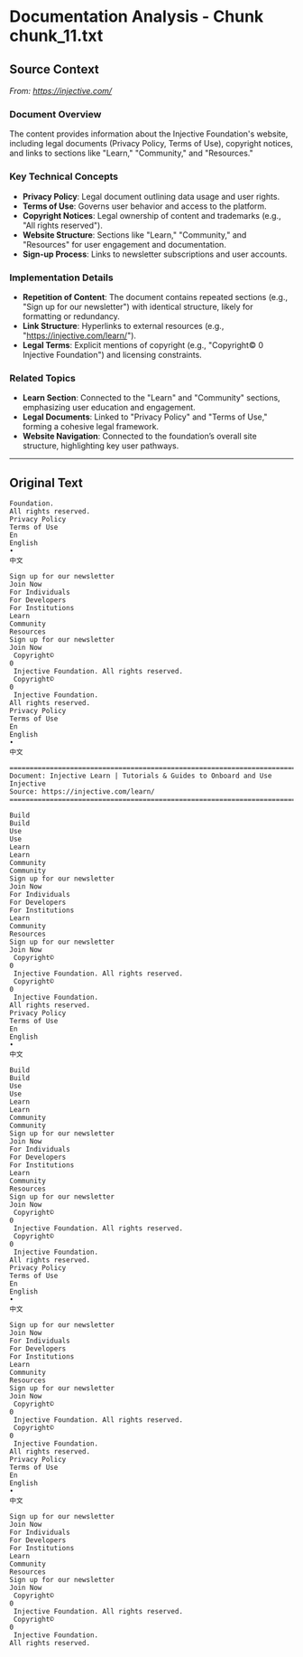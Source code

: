 # Documentation Analysis - Chunk chunk_11.txt

## Source Context
*From: https://injective.com/*

### Document Overview  
The content provides information about the Injective Foundation's website, including legal documents (Privacy Policy, Terms of Use), copyright notices, and links to sections like "Learn," "Community," and "Resources."  

### Key Technical Concepts  
- **Privacy Policy**: Legal document outlining data usage and user rights.  
- **Terms of Use**: Governs user behavior and access to the platform.  
- **Copyright Notices**: Legal ownership of content and trademarks (e.g., "All rights reserved").  
- **Website Structure**: Sections like "Learn," "Community," and "Resources" for user engagement and documentation.  
- **Sign-up Process**: Links to newsletter subscriptions and user accounts.  

### Implementation Details  
- **Repetition of Content**: The document contains repeated sections (e.g., "Sign up for our newsletter") with identical structure, likely for formatting or redundancy.  
- **Link Structure**: Hyperlinks to external resources (e.g., "https://injective.com/learn/").  
- **Legal Terms**: Explicit mentions of copyright (e.g., "Copyright© 0 Injective Foundation") and licensing constraints.  

### Related Topics  
- **Learn Section**: Connected to the "Learn" and "Community" sections, emphasizing user education and engagement.  
- **Legal Documents**: Linked to "Privacy Policy" and "Terms of Use," forming a cohesive legal framework.  
- **Website Navigation**: Connected to the foundation’s overall site structure, highlighting key user pathways.

---

## Original Text
```
Foundation. 
All rights reserved.
Privacy Policy
Terms of Use
En
English 
•
中文 

Sign up for our newsletter
Join Now
For Individuals
For Developers
For Institutions
Learn
Community
Resources
Sign up for our newsletter
Join Now
 Copyright© 
0
 Injective Foundation. All rights reserved. 
 Copyright© 
0
 Injective Foundation. 
All rights reserved.
Privacy Policy
Terms of Use
En
English 
•
中文 

================================================================================
Document: Injective Learn | Tutorials & Guides to Onboard and Use Injective
Source: https://injective.com/learn/
================================================================================

Build
Build
Use
Use
Learn
Learn
Community
Community
Sign up for our newsletter
Join Now
For Individuals
For Developers
For Institutions
Learn
Community
Resources
Sign up for our newsletter
Join Now
 Copyright© 
0
 Injective Foundation. All rights reserved. 
 Copyright© 
0
 Injective Foundation. 
All rights reserved.
Privacy Policy
Terms of Use
En
English 
•
中文 

Build
Build
Use
Use
Learn
Learn
Community
Community
Sign up for our newsletter
Join Now
For Individuals
For Developers
For Institutions
Learn
Community
Resources
Sign up for our newsletter
Join Now
 Copyright© 
0
 Injective Foundation. All rights reserved. 
 Copyright© 
0
 Injective Foundation. 
All rights reserved.
Privacy Policy
Terms of Use
En
English 
•
中文 

Sign up for our newsletter
Join Now
For Individuals
For Developers
For Institutions
Learn
Community
Resources
Sign up for our newsletter
Join Now
 Copyright© 
0
 Injective Foundation. All rights reserved. 
 Copyright© 
0
 Injective Foundation. 
All rights reserved.
Privacy Policy
Terms of Use
En
English 
•
中文 

Sign up for our newsletter
Join Now
For Individuals
For Developers
For Institutions
Learn
Community
Resources
Sign up for our newsletter
Join Now
 Copyright© 
0
 Injective Foundation. All rights reserved. 
 Copyright© 
0
 Injective Foundation. 
All rights reserved.
```